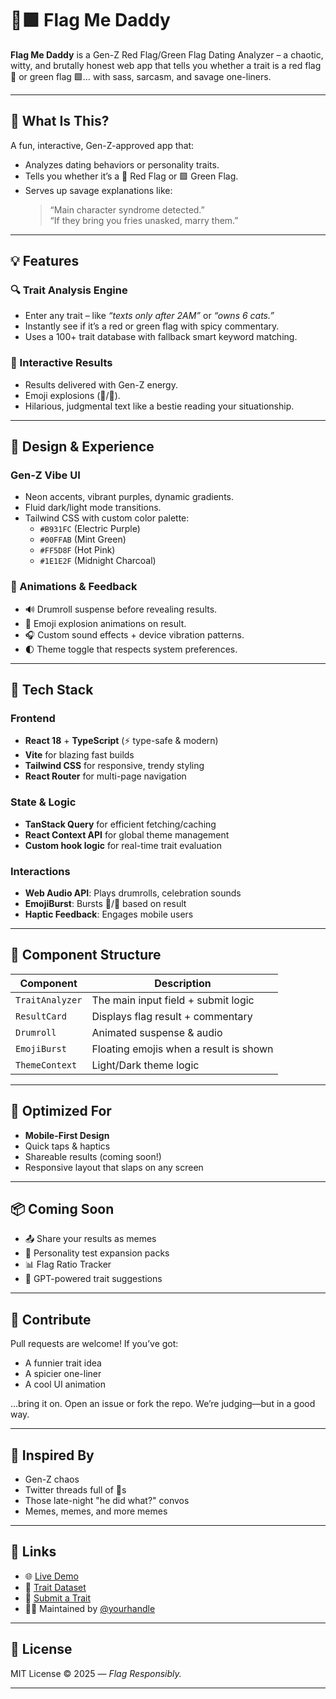 # 🚩🟩 Flag Me Daddy

**Flag Me Daddy** is a Gen-Z Red Flag/Green Flag Dating Analyzer – a chaotic, witty, and brutally honest web app that tells you whether a trait is a red flag 🚩 or green flag 🟩… with sass, sarcasm, and savage one-liners.

---

## 🎯 What Is This?

A fun, interactive, Gen-Z-approved app that:
- Analyzes dating behaviors or personality traits.
- Tells you whether it’s a 🚩 Red Flag or 🟩 Green Flag.
- Serves up savage explanations like:
  > “Main character syndrome detected.”  
  > “If they bring you fries unasked, marry them.”

---

## 💡 Features

### 🔍 Trait Analysis Engine
- Enter any trait – like *“texts only after 2AM”* or *“owns 6 cats.”*
- Instantly see if it’s a red or green flag with spicy commentary.
- Uses a 100+ trait database with fallback smart keyword matching.

### 💬 Interactive Results
- Results delivered with Gen-Z energy.
- Emoji explosions (🚩/🥰).
- Hilarious, judgmental text like a bestie reading your situationship.

---

## 🎨 Design & Experience

### Gen-Z Vibe UI
- Neon accents, vibrant purples, dynamic gradients.
- Fluid dark/light mode transitions.
- Tailwind CSS with custom color palette:
  - `#B931FC` (Electric Purple)
  - `#00FFAB` (Mint Green)
  - `#FF5D8F` (Hot Pink)
  - `#1E1E2F` (Midnight Charcoal)

### 🎉 Animations & Feedback
- 🔊 Drumroll suspense before revealing results.
- 🎊 Emoji explosion animations on result.
- 🎧 Custom sound effects + device vibration patterns.
- 🌓 Theme toggle that respects system preferences.

---

## 🚀 Tech Stack

### Frontend
- **React 18** + **TypeScript** (⚡ type-safe & modern)
- **Vite** for blazing fast builds
- **Tailwind CSS** for responsive, trendy styling
- **React Router** for multi-page navigation

### State & Logic
- **TanStack Query** for efficient fetching/caching
- **React Context API** for global theme management
- **Custom hook logic** for real-time trait evaluation

### Interactions
- **Web Audio API**: Plays drumrolls, celebration sounds
- **EmojiBurst**: Bursts 🚩/🥰 based on result
- **Haptic Feedback**: Engages mobile users

---

## 🧩 Component Structure

| Component | Description |
|----------|-------------|
| `TraitAnalyzer` | The main input field + submit logic |
| `ResultCard` | Displays flag result + commentary |
| `Drumroll` | Animated suspense & audio |
| `EmojiBurst` | Floating emojis when a result is shown |
| `ThemeContext` | Light/Dark theme logic |

---

## 📱 Optimized For

- **Mobile-First Design**
- Quick taps & haptics
- Shareable results (coming soon!)
- Responsive layout that slaps on any screen

---

## 📦 Coming Soon

- 📤 Share your results as memes
- 🎨 Personality test expansion packs
- 📊 Flag Ratio Tracker
- 🤖 GPT-powered trait suggestions

---

## 🤙 Contribute

Pull requests are welcome! If you’ve got:
- A funnier trait idea
- A spicier one-liner
- A cool UI animation

…bring it on. Open an issue or fork the repo. We’re judging—but in a good way.

---

## 🧠 Inspired By

- Gen-Z chaos
- Twitter threads full of 🚩s
- Those late-night "he did what?" convos
- Memes, memes, and more memes

---

## 🔗 Links

- 🌐 [Live Demo](https://flagmedaddy.vercel.app)
- 🧠 [Trait Dataset](./src/data/traits.json)
- 💬 [Submit a Trait](https://forms.gle/9WSfMETqjTQP9XKm6)
- 🧑‍💻 Maintained by [@yourhandle](https://github.com/yourhandle)

---

## 🧾 License

MIT License © 2025 — *Flag Responsibly.*

---

